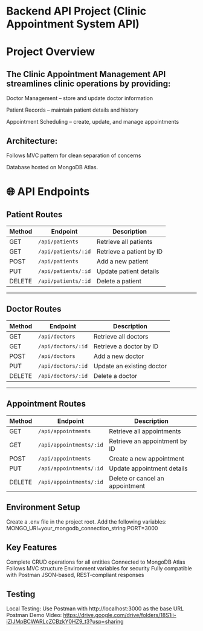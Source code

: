 #  Backend API Project (Clinic Appointment System API)

# Project Overview

## The Clinic Appointment Management API streamlines clinic operations by providing:

Doctor Management – store and update doctor information

Patient Records – maintain patient details and history

Appointment Scheduling – create, update, and manage appointments

## Architecture:

Follows MVC pattern for clean separation of concerns

Database hosted on MongoDB Atlas.

# 🌐 API Endpoints

## Patient Routes

| Method | Endpoint | Description |
|--------|-----------|-------------|
| GET | `/api/patients` | Retrieve all patients |
| GET | `/api/patients/:id` | Retrieve a patient by ID |
| POST | `/api/patients` | Add a new patient |
| PUT | `/api/patients/:id` | Update patient details |
| DELETE | `/api/patients/:id` | Delete a patient |

---

## Doctor Routes

| Method | Endpoint | Description |
|--------|-----------|-------------|
| GET | `/api/doctors` | Retrieve all doctors |
| GET | `/api/doctors/:id` | Retrieve a doctor by ID |
| POST | `/api/doctors` | Add a new doctor |
| PUT | `/api/doctors/:id` | Update an existing doctor |
| DELETE | `/api/doctors/:id` | Delete a doctor |

---

## Appointment Routes

| Method | Endpoint | Description |
|--------|-----------|-------------|
| GET | `/api/appointments` | Retrieve all appointments |
| GET | `/api/appointments/:id` | Retrieve an appointment by ID |
| POST | `/api/appointments` | Create a new appointment |
| PUT | `/api/appointments/:id` | Update appointment details |
| DELETE | `/api/appointments/:id` | Delete or cancel an appointment |

## Environment Setup

Create a .env file in the project root.
Add the following variables:
MONGO_URI=your_mongodb_connection_string
PORT=3000

## Key Features

Complete CRUD operations for all entities
Connected to MongoDB Atlas
Follows MVC structure
Environment variables for security
Fully compatible with Postman
JSON-based, REST-compliant responses

## Testing

Local Testing: Use Postman with http://localhost:3000 as the base URL
Postman Demo Video: https://drive.google.com/drive/folders/18S1ii-iZIJMpBCWARLcZCBzkY0HZ9_t3?usp=sharing

